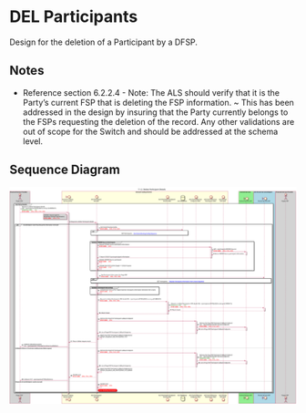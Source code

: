 # DEL Participants

Design for the deletion of a Participant by a DFSP.

## Notes
- Reference section 6.2.2.4 - Note: The ALS should verify that it is the Party’s current FSP that is deleting the FSP information. ~ This has been addressed in the design by insuring that the Party currently belongs to the FSPs requesting the deletion of the record. Any other validations are out of scope for the Switch and should be addressed at the schema level.

## Sequence Diagram

![](./assets/diagrams/sequence/seq-acct-lookup-del-participants-7.1.2.svg)


